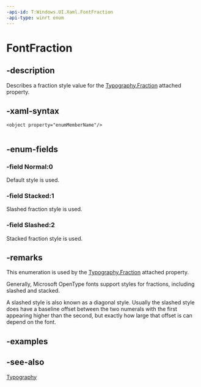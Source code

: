 ```yaml
---
-api-id: T:Windows.UI.Xaml.FontFraction
-api-type: winrt enum
---
```


<!-- Enumeration syntax
public enum Windows.UI.Xaml.FontFraction : int
-->

# FontFraction

## -description
Describes a fraction style value for the [Typography.Fraction](/uwp/api/windows.ui.xaml.documents.typography.fraction) attached property.



## -xaml-syntax
```xaml
<object property="enumMemberName"/>
 
```


## -enum-fields
### -field Normal:0
Default style is used.

### -field Stacked:1
Slashed fraction style is used.

### -field Slashed:2
Stacked fraction style is used.


## -remarks
This enumeration is used by the [Typography.Fraction](/uwp/api/windows.ui.xaml.documents.typography.fraction) attached property.

Generally, Microsoft OpenType fonts support styles for fractions, including slashed and stacked.

A slashed style is also known as a diagonal style. Usually the slashed style does have a baseline offset between the two numerals with the first appearing higher than the second, but exactly how large that offset is can depend on the font.

## -examples

## -see-also
[Typography](../windows.ui.xaml.documents/typography.md)
